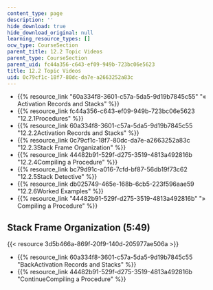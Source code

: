 ```yaml
---
content_type: page
description: ''
hide_download: true
hide_download_original: null
learning_resource_types: []
ocw_type: CourseSection
parent_title: 12.2 Topic Videos
parent_type: CourseSection
parent_uid: fc44a356-c643-ef09-949b-723bc06e5623
title: 12.2 Topic Videos
uid: 0c79cf1c-18f7-80dc-da7e-a2663252a83c
---
```


*   {{% resource_link "60a334f8-3601-c57a-5da5-9d19b7845c55" "« Activation Records and Stacks" %}}
*   {{% resource_link fc44a356-c643-ef09-949b-723bc06e5623 "12.2.1Procedures" %}}
*   {{% resource_link 60a334f8-3601-c57a-5da5-9d19b7845c55 "12.2.2Activation Records and Stacks" %}}
*   {{% resource_link 0c79cf1c-18f7-80dc-da7e-a2663252a83c "12.2.3Stack Frame Organization" %}}
*   {{% resource_link 44482b91-529f-d275-3519-4813a492816b "12.2.4Compiling a Procedure" %}}
*   {{% resource_link bc79d91c-a016-7cfd-bf87-56db19f73c62 "12.2.5Stack Detective" %}}
*   {{% resource_link db025749-465e-168b-6cb5-223f596aae59 "12.2.6Worked Examples" %}}
*   {{% resource_link "44482b91-529f-d275-3519-4813a492816b" "» Compiling a Procedure" %}}

Stack Frame Organization (5:49)
-------------------------------

{{< resource 3d5b466a-869f-20f9-140d-205977ae506a >}}

*   {{% resource_link 60a334f8-3601-c57a-5da5-9d19b7845c55 "BackActivation Records and Stacks" %}}
*   {{% resource_link 44482b91-529f-d275-3519-4813a492816b "ContinueCompiling a Procedure" %}}
